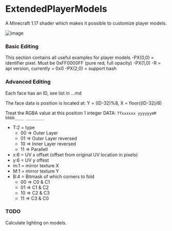 # ExtendedPlayerModels
A Minecraft 1.17 shader which makes it possible to customize player models.

![image](https://user-images.githubusercontent.com/70565775/131819304-c7f89e34-575a-4bcb-b606-d13996bc9aed.png)
### Basic Editing
This section contains all useful examples for player models
-PX(0,0) = identifier pixel. Must be 0xFF0000FF (pure red, full opacity)
-PX(1,0)
  -R = api version, currently = 0x0
-PX(2,0) = support hash

### Advanced Editing
Each face has an ID, see list in ...md 

The face data is position is located at:
Y = (ID-32)%8, X = floor((ID-32)/8)

Treat the RGBA value at this position 1 integer
DATA: `TTxxxxxx yyyyyymM bbbb____ ________`
- T:2 = type 
  - 00 => Outer Layer
  - 01 => Outer Layer reversed
  - 10 => Inner Layer reversed
  - 11 => Parallell
- x:6 = UV x offset (offset from original UV location in pixels)
- y:6 = UV y offest 
- m:1 = mirror texture X
- M:1 = mirror texture Y
- B:4 = Bitmask of which corners to fold
  - 00 => C0 & C1
  - 01 => C1 & C2
  - 10 => C2 & C3
  - 11 => C3 & C0


### TODO
Calculate lighting on models.
